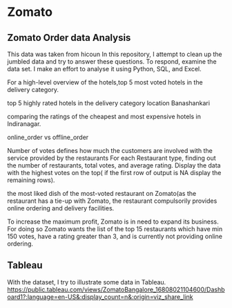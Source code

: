 # Zomato
## Zomato Order data Analysis

This data was taken from hicoun
In this repository, I attempt to clean up the jumbled data and try to answer these questions.
To respond, examine the data set. I make an effort to analyse it using Python, SQL, and Excel. 

For a high-level overview of the hotels,top 5 most voted hotels in the delivery category.

top 5 highly rated hotels in the delivery category location Banashankari

comparing the ratings of the cheapest and most expensive hotels in Indiranagar.

online_order vs offline_order

Number of votes defines how much the customers are involved with the service provided by the restaurants For each Restaurant type,
finding out the number of restaurants, total votes, and average rating.
Display the data with the highest votes on the top( if the first row of output is NA display the remaining rows).

the most liked dish of the most-voted restaurant on Zomato(as the restaurant has a tie-up with Zomato,
the restaurant compulsorily provides online ordering and delivery facilities.

To increase the maximum profit, Zomato is in need to expand its business.
For doing so Zomato wants the list of the top 15 restaurants which have min 150 votes,
have a rating greater than 3, and is currently not providing online ordering.

## Tableau
With the dataset, I try to illustrate some data in Tableau.
https://public.tableau.com/views/ZomatoBangalore_16808021104600/Dashboard1?:language=en-US&:display_count=n&:origin=viz_share_link
